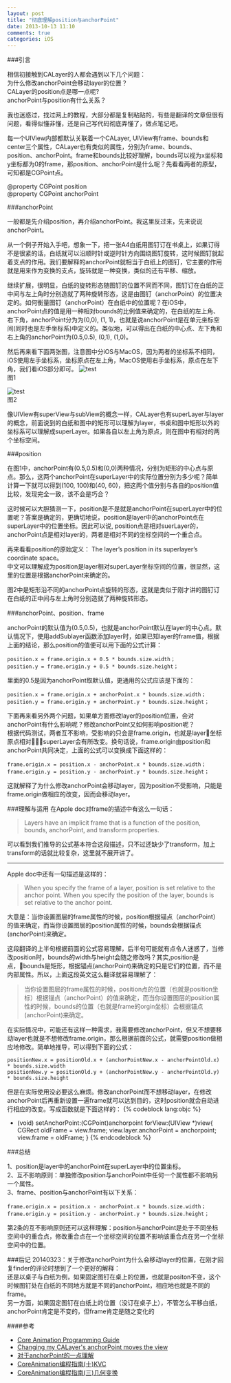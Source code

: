```yaml
---
layout: post
title: "彻底理解position与anchorPoint"
date: 2013-10-13 11:10
comments: true
categories: iOS
---
```



###引言

相信初接触到CALayer的人都会遇到以下几个问题：   
为什么修改anchorPoint会移动layer的位置？  
CALayer的position点是哪一点呢?  
anchorPoint与position有什么关系？
<!--more-->

我也迷惑过，找过网上的教程，大部分都是复制粘贴的，有些是翻译的文章但很有问题，看得似懂非懂，还是自己写代码彻底弄懂了，做点笔记吧。

每一个UIView内部都默认关联着一个CALayer, UIView有frame、bounds和center三个属性，CALayer也有类似的属性，分别为frame、bounds、position、anchorPoint。frame和bounds比较好理解，bounds可以视为x坐标和y坐标都为0的frame，那position、anchorPoint是什么呢？先看看两者的原型，可知都是CGPoint点。

@property CGPoint position  
@property CGPoint anchorPoint  

###anchorPoint

一般都是先介绍position，再介绍anchorPoint。我这里反过来，先来说说anchorPoint。  

从一个例子开始入手吧，想象一下，把一张A4白纸用图钉订在书桌上，如果订得不是很紧的话，白纸就可以沿顺时针或逆时针方向围绕图钉旋转，这时候图钉就起着支点的作用。我们要解释的anchorPoint就相当于白纸上的图钉，它主要的作用就是用来作为变换的支点，旋转就是一种变换，类似的还有平移、缩放。  

继续扩展，很明显，白纸的旋转形态随图钉的位置不同而不同，图钉订在白纸的正中间与左上角时分别造就了两种旋转形态，这是由图钉（anchorPoint）的位置决定的。如何衡量图钉（anchorPoint）在白纸中的位置呢？在iOS中，anchorPoint点的值是用一种相对bounds的比例值来确定的，在白纸的左上角、右下角，anchorPoint分为为(0,0), (1, 1)，也就是说anchorPoint是在单元坐标空间(同时也是左手坐标系)中定义的。类似地，可以得出在白纸的中心点、左下角和右上角的anchorPoint为(0.5,0.5), (0,1), (1,0)。

然后再来看下面两张图，注意图中分iOS与MacOS，因为两者的坐标系不相同，iOS使用左手坐标系，坐标原点在左上角，MacOS使用右手坐标系，原点在左下角，我们看iOS部分即可。
![test](/images/anchorPointAndPosition/layer_coords_anchorpoint_position_2x.png "Optional title")    
图1

![test](/images/anchorPointAndPosition/anchorpoint2.jpg "Optional title")    
图2

像UIView有superView与subView的概念一样，CALayer也有superLayer与layer的概念，前面说到的白纸和图中的矩形可以理解为layer，书桌和图中矩形以外的坐标系可以理解成superLayer。如果各自以左上角为原点，则在图中有相对的两个坐标空间。

###position

在图1中，anchorPoint有(0.5,0.5)和(0,0)两种情况，分别为矩形的中心点与原点。那么，这两个anchorPoint在superLayer中的实际位置分别为多少呢？简单计算一下就可以得到(100, 100)和(40, 60)，把这两个值分别与各自的position值比较，发现完全一致，该不会是巧合？  

这时候可以大胆猜测一下，position是不是就是anchorPoint在superLayer中的位置呢？答案是确定的，更确切地说，position是layer中的anchorPoint点在superLayer中的位置坐标。因此可以说, position点是相对suerLayer的，anchorPoint点是相对layer的，两者是相对不同的坐标空间的一个重合点。

再来看看position的原始定义：
The layer’s position in its superlayer’s coordinate space。  
中文可以理解成为position是layer相对superLayer坐标空间的位置，很显然，这里的位置是根据anchorPoint来确定的。

图2中是矩形沿不同的anchorPoint点旋转的形态，这就是类似于刚才讲的图钉订在白纸的正中间与左上角时分别造就了两种旋转形态。

###anchorPoint、position、frame

anchorPoint的默认值为(0.5,0.5)，也就是anchorPoint默认在layer的中心点。默认情况下，使用addSublayer函数添加layer时，如果已知layer的frame值，根据上面的结论，那么position的值便可以用下面的公式计算： 
``` 
position.x = frame.origin.x + 0.5 * bounds.size.width；  
position.y = frame.origin.y + 0.5 * bounds.size.height；  
```

里面的0.5是因为anchorPoint取默认值，更通用的公式应该是下面的：  
``` 
position.x = frame.origin.x + anchorPoint.x * bounds.size.width；  
position.y = frame.origin.y + anchorPoint.y * bounds.size.height；
``` 

下面再来看另外两个问题，如果单方面修改layer的position位置，会对anchorPoint有什么影响呢？修改anchorPoint又如何影响position呢？    
根据代码测试，两者互不影响，受影响的只会是frame.origin，也就是layer坐标原点相对superLayer会有所改变。换句话说，frame.origin由position和anchorPoint共同决定，上面的公式可以变换成下面这样的：  
``` 
frame.origin.x = position.x - anchorPoint.x * bounds.size.width；  
frame.origin.y = position.y - anchorPoint.y * bounds.size.height；
``` 

这就解释了为什么修改anchorPoint会移动layer，因为position不受影响，只能是frame.origin做相应的改变，因而会移动layer。

###理解与运用
在Apple doc对frame的描述中有这么一句话：  
>Layers have an implicit frame that is a function of the position, bounds, anchorPoint, and transform properties. 

可以看到我们推导的公式基本符合这段描述，只不过还缺少了transform，加上transform的话就比较复杂，这里就不展开讲了。
***
Apple doc中还有一句描述是这样的：  
>When you specify the frame of a layer, position is set relative to the anchor point. When you specify the position of the layer, bounds is set relative to the anchor point.

大意是：当你设置图层的frame属性的时候，position根据锚点（anchorPoint）的值来确定，而当你设置图层的position属性的时候，bounds会根据锚点(anchorPoint)来确定。  

这段翻译的上半句根据前面的公式容易理解，后半句可能就有点令人迷惑了，当修改position时，bounds的width与height会随之修改吗？其实,position是点，bounds是矩形，根据锚点(anchorPoint)来确定的只是它们的位置，而不是内部属性。所以，上面这段英文这么翻译就容易理解了：  
>当你设置图层的frame属性的时候，position点的位置（也就是position坐标）根据锚点（anchorPoint）的值来确定，而当你设置图层的position属性的时候，bounds的位置（也就是frame的orgin坐标）会根据锚点(anchorPoint)来确定。

在实际情况中，可能还有这样一种需求，我需要修改anchorPoint，但又不想要移动layer也就是不想修改frame.origin，那么根据前面的公式，就需要position做相应地修改。简单地推导，可以得到下面的公式：
```   
positionNew.x = positionOld.x + (anchorPointNew.x - anchorPointOld.x)  * bounds.size.width  
positionNew.y = positionOld.y + (anchorPointNew.y - anchorPointOld.y)  * bounds.size.height
``` 

但是在实际使用没必要这么麻烦。修改anchorPoint而不想移动layer，在修改anchorPoint后再重新设置一遍frame就可以达到目的，这时position就会自动进行相应的改变。写成函数就是下面这样的：
{% codeblock lang:objc %}
- (void) setAnchorPoint:(CGPoint)anchorpoint forView:(UIView *)view{
	CGRect oldFrame = view.frame;
	view.layer.anchorPoint = anchorpoint;
	view.frame = oldFrame;
}
{% endcodeblock %}

###总结

1、position是layer中的anchorPoint在superLayer中的位置坐标。  
2、互不影响原则：单独修改position与anchorPoint中任何一个属性都不影响另一个属性。  
3、frame、position与anchorPoint有以下关系：  
``` 
frame.origin.x = position.x - anchorPoint.x * bounds.size.width；  
frame.origin.y = position.y - anchorPoint.y * bounds.size.height；
``` 

第2条的互不影响原则还可以这样理解：position与anchorPoint是处于不同坐标空间中的重合点，修改重合点在一个坐标空间的位置不影响该重合点在另一个坐标空间中的位置。

###后记
20140323：关于修改anchorPoint为什么会移动layer的位置，在刚才回复finder的评论时想到了一个更好的解释：    
还是以桌子与白纸为例，如果固定图钉在桌上的位置，也就是positon不变，这个时候图钉处在白纸的不同地方就是不同的anchorPoint，相应地也就是不同的frame。     
另一方面，如果固定图钉在白纸上的位置（没订在桌子上），不管怎么平移白纸，anchorPoint肯定是不变的，但frame肯定是随之变化的

####参考
* [Core Animation Programming Guide](https://developer.apple.com/library/ios/documentation/Cocoa/Conceptual/CoreAnimation_guide/CoreAnimationBasics/CoreAnimationBasics.html#//apple_ref/doc/uid/TP40004514-CH2-SW15)  
* [Changing my CALayer's anchorPoint moves the view](http://stackoverflow.com/questions/1968017/changing-my-calayers-anchorpoint-moves-the-view)   
* [对于anchorPoint的一点理解](http://www.cocoachina.com/bbs/simple/?t87118.html)  
* [CoreAnimation编程指南(十)KVC](http://www.dreamingwish.com/dream-2012/coreanimation-programming-guide-10-kvc.html)  
* [CoreAnimation编程指南(三)几何变换](http://www.dreamingwish.com/dream-2012/coreanimation-programming-guide-c-the-geometric-transformation.html)